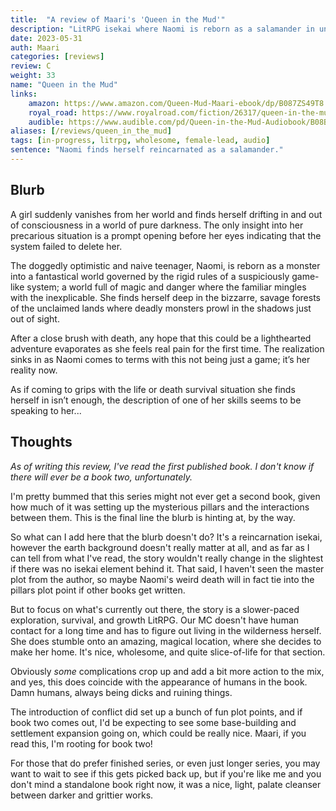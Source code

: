 ```yaml
---
title:  "A review of Maari's 'Queen in the Mud'"
description: "LitRPG isekai where Naomi is reborn as a salamander in uncharted wilderness."
date: 2023-05-31
auth: Maari
categories: [reviews]
review: C
weight: 33
name: "Queen in the Mud"
links:
    amazon: https://www.amazon.com/Queen-Mud-Maari-ebook/dp/B087ZS49T8
    royal_road: https://www.royalroad.com/fiction/26317/queen-in-the-mud
    audible: https://www.audible.com/pd/Queen-in-the-Mud-Audiobook/B08BW8722S
aliases: [/reviews/queen_in_the_mud]
tags: [in-progress, litrpg, wholesome, female-lead, audio]
sentence: "Naomi finds herself reincarnated as a salamander."
---
```





## Blurb

A girl suddenly vanishes from her world and finds herself drifting in and out of consciousness in a world of pure darkness. The only insight into her precarious situation is a prompt opening before her eyes indicating that the system failed to delete her.

The doggedly optimistic and naive teenager, Naomi, is reborn as a monster into a fantastical world governed by the rigid rules of a suspiciously game-like system; a world full of magic and danger where the familiar mingles with the inexplicable. She finds herself deep in the bizzarre, savage forests of the unclaimed lands where deadly monsters prowl in the shadows just out of sight.

After a close brush with death, any hope that this could be a lighthearted adventure evaporates as she feels real pain for the first time. The realization sinks in as Naomi comes to terms with this not being just a game; it’s her reality now.

As if coming to grips with the life or death survival situation she finds herself in isn’t enough, the description of one of her skills seems to be speaking to her...

## Thoughts

*As of writing this review, I've read the first published book. I don't know if there will ever be a book two, unfortunately.*

I'm pretty bummed that this series might not ever get a second book, given how much of it was setting up the mysterious pillars and the interactions between them. This is the final line the blurb is hinting at, by the way.

So what can I add here that the blurb doesn't do? It's a reincarnation isekai, however the earth background doesn't really matter at all, and as far as I can tell from what I've read, the story wouldn't really change in the slightest if there was no isekai element behind it. That said, I haven't seen the master plot from the author, so maybe Naomi's weird death will in fact tie into the pillars plot point if other books get written.

But to focus on what's currently out there, the story is a slower-paced exploration, survival, and growth LitRPG. Our MC doesn't have human contact for a long time and has to figure out living in the wilderness herself. She does stumble onto an amazing, magical location, where she decides to make her home. It's nice, wholesome, and quite slice-of-life for that section.

Obviously *some* complications crop up and add a bit more action to the mix, and yes, this does coincide with the appearance of humans in the book. Damn humans, always being dicks and ruining things.

The introduction of conflict did set up a bunch of fun plot points, and if book two comes out, I'd be expecting to see some base-building and settlement expansion going on, which could be really nice. Maari, if you read this, I'm rooting for book two!

For those that do prefer finished series, or even just longer series, you may want to wait to see if this gets picked back up, but if you're like me and you don't mind a standalone book right now, it was a nice, light, palate cleanser between darker and grittier works.